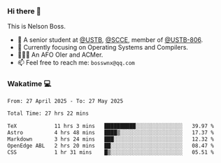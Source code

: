 ### Hi there 👋

<!--
**bosswnx/bosswnx** is a ✨ _special_ ✨ repository because its `README.md` (this file) appears on your GitHub profile.

Here are some ideas to get you started:

- 🔭 I’m currently working on ...
- 🌱 I’m currently learning ...
- 👯 I’m looking to collaborate on ...
- 🤔 I’m looking for help with ...
- 💬 Ask me about ...
- 📫 How to reach me: ...
- 😄 Pronouns: ...
- ⚡ Fun fact: ...
-->

This is Nelson Boss.

- 🏫 A senior student at [@USTB](https://www.ustb.edu.cn/), [@SCCE](https://scce.ustb.edu.cn/), member of [@USTB-806](https://ustb-806.github.io/).
- 🌱 Currently focusing on Operating Systems and Compilers.
- 🧑🏻‍💻 An AFO OIer and ACMer.
- 📫 Feel free to reach me: `bosswnx@qq.com`

### Wakatime 💻

<!--START_SECTION:waka-->

```txt
From: 27 April 2025 - To: 27 May 2025

Total Time: 27 hrs 22 mins

TeX            11 hrs 3 mins   ██████████░░░░░░░░░░░░░░░   39.97 %
Astro          4 hrs 48 mins   ████▒░░░░░░░░░░░░░░░░░░░░   17.37 %
Markdown       3 hrs 24 mins   ███░░░░░░░░░░░░░░░░░░░░░░   12.32 %
OpenEdge ABL   2 hrs 20 mins   ██░░░░░░░░░░░░░░░░░░░░░░░   08.47 %
CSS            1 hr 31 mins    █▒░░░░░░░░░░░░░░░░░░░░░░░   05.51 %
```

<!--END_SECTION:waka-->
